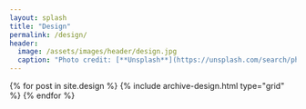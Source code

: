 ```yaml
---
layout: splash
title: "Design"
permalink: /design/
header:
  image: /assets/images/header/design.jpg
  caption: "Photo credit: [**Unsplash**](https://unsplash.com/search/photo=NBJ0BBqvdNM)"
---
```


<div class="grid__wrapper">
  {% for post in site.design %}
    {% include archive-design.html type="grid" %}
  {% endfor %}
</div>
